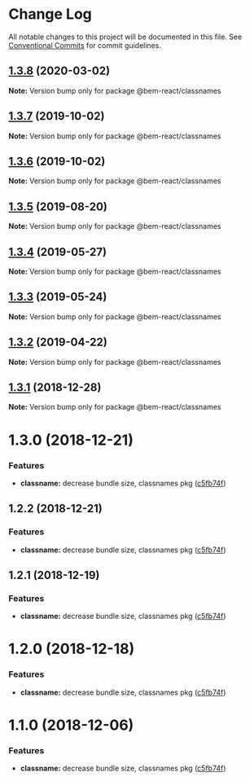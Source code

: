 # Change Log

All notable changes to this project will be documented in this file.
See [Conventional Commits](https://conventionalcommits.org) for commit guidelines.

## [1.3.8](https://github.com/bem/bem-react/compare/@bem-react/classnames@1.3.7...@bem-react/classnames@1.3.8) (2020-03-02)

**Note:** Version bump only for package @bem-react/classnames

## [1.3.7](https://github.com/bem/bem-react/compare/@bem-react/classnames@1.3.6...@bem-react/classnames@1.3.7) (2019-10-02)

**Note:** Version bump only for package @bem-react/classnames

## [1.3.6](https://github.com/bem/bem-react/compare/@bem-react/classnames@1.3.5...@bem-react/classnames@1.3.6) (2019-10-02)

**Note:** Version bump only for package @bem-react/classnames

## [1.3.5](https://github.com/bem/bem-react/compare/@bem-react/classnames@1.3.4...@bem-react/classnames@1.3.5) (2019-08-20)

**Note:** Version bump only for package @bem-react/classnames

## [1.3.4](https://github.com/bem/bem-react/compare/@bem-react/classnames@1.3.3...@bem-react/classnames@1.3.4) (2019-05-27)

**Note:** Version bump only for package @bem-react/classnames

## [1.3.3](https://github.com/bem/bem-react/tree/master/packages/classnames/compare/@bem-react/classnames@1.3.2...@bem-react/classnames@1.3.3) (2019-05-24)

**Note:** Version bump only for package @bem-react/classnames

## [1.3.2](https://github.com/bem/bem-react/tree/master/packages/classnames/compare/@bem-react/classnames@1.3.1...@bem-react/classnames@1.3.2) (2019-04-22)

**Note:** Version bump only for package @bem-react/classnames

## [1.3.1](https://github.com/bem/bem-react/tree/master/packages/classnames/compare/@bem-react/classnames@1.3.0...@bem-react/classnames@1.3.1) (2018-12-28)

**Note:** Version bump only for package @bem-react/classnames

# 1.3.0 (2018-12-21)

### Features

- **classname:** decrease bundle size, classnames pkg ([c5fb74f](https://github.com/bem/bem-react/commit/c5fb74f))

## 1.2.2 (2018-12-21)

### Features

- **classname:** decrease bundle size, classnames pkg ([c5fb74f](https://github.com/bem/bem-react/commit/c5fb74f))

## 1.2.1 (2018-12-19)

### Features

- **classname:** decrease bundle size, classnames pkg ([c5fb74f](https://github.com/bem/bem-react/commit/c5fb74f))

# 1.2.0 (2018-12-18)

### Features

- **classname:** decrease bundle size, classnames pkg ([c5fb74f](https://github.com/bem/bem-react/commit/c5fb74f))

# 1.1.0 (2018-12-06)

### Features

- **classname:** decrease bundle size, classnames pkg ([c5fb74f](https://github.com/bem/bem-react/commit/c5fb74f))
